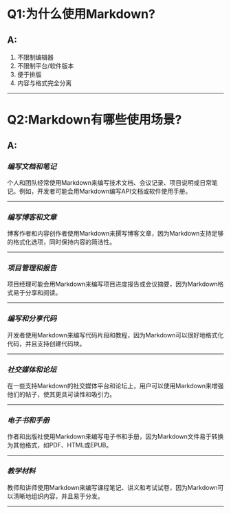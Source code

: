 # Q1:为什么使用Markdown?
## A:
1. 不限制编辑器
2. 不限制平台/软件版本
3. 便于排版
4. 内容与格式完全分离
---
# Q2:Markdown有哪些使用场景?
## A:
### *编写文档和笔记*
个人和团队经常使用Markdown来编写技术文档、会议记录、项目说明或日常笔记。例如，开发者可能会用Markdown编写API文档或软件使用手册。

---
### *编写博客和文章*
博客作者和内容创作者使用Markdown来撰写博客文章，因为Markdown支持足够的格式化选项，同时保持内容的简洁性。

---
### *项目管理和报告*
项目经理可能会用Markdown来编写项目进度报告或会议摘要，因为Markdown格式易于分享和阅读。

---
### *编写和分享代码*
开发者使用Markdown来编写代码片段和教程，因为Markdown可以很好地格式化代码，并且支持创建代码块。

---
### *社交媒体和论坛*
在一些支持Markdown的社交媒体平台和论坛上，用户可以使用Markdown来增强他们的帖子，使其更具可读性和吸引力。

---
###  *电子书和手册*
作者和出版社使用Markdown来编写电子书和手册，因为Markdown文件易于转换为其他格式，如PDF、HTML或EPUB。

---
### *教学材料*
教师和讲师使用Markdown来编写课程笔记、讲义和考试试卷，因为Markdown可以清晰地组织内容，并且易于分发。

---
